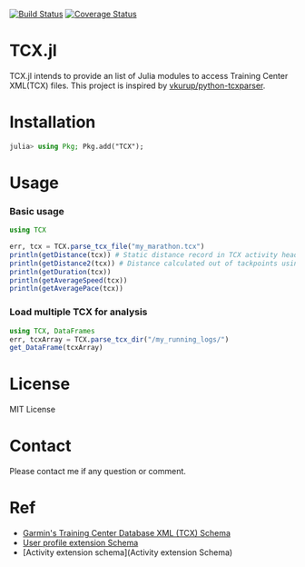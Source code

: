 [![Build Status](https://travis-ci.com/xue35/TCX.jl.svg?branch=master)](https://travis-ci.com/xue35/TCX.jl)
[![Coverage Status](https://coveralls.io/repos/github/xue35/TCX.jl/badge.svg?branch=master)](https://coveralls.io/github/xue35/TCX.jl?branch=master)

# TCX.jl
TCX.jl intends to provide an list of Julia modules to access Training Center XML(TCX) files. This project is inspired by [vkurup/python-tcxparser](https://github.com/vkurup/python-tcxparser).

# Installation
```julia
julia> using Pkg; Pkg.add("TCX");
```

# Usage

### Basic usage
```julia
using TCX

err, tcx = TCX.parse_tcx_file("my_marathon.tcx")
println(getDistance(tcx)) # Static distance record in TCX activity header.
println(getDistance2(tcx)) # Distance calculated out of tackpoints using Geodesty
println(getDuration(tcx))
println(getAverageSpeed(tcx))
println(getAveragePace(tcx))

```

### Load multiple TCX for analysis
```julia
using TCX, DataFrames
err, tcxArray = TCX.parse_tcx_dir("/my_running_logs/")
get_DataFrame(tcxArray)

```
# License
MIT License

# Contact
Please contact me if any question or comment.

# Ref
* [Garmin's Training Center Database XML (TCX) Schema](http://www8.garmin.com/xmlschemas/TrainingCenterDatabasev2.xsd)
* [User profile extension Schema](http://www8.garmin.com/xmlschemas/UserProfileExtensionv1.xsd)
* [Activity extension schema](Activity extension Schema)

